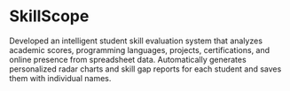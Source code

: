 # SkillScope
Developed an intelligent student skill evaluation system that analyzes academic scores, programming languages, projects, certifications, and online presence from spreadsheet data. Automatically generates personalized radar charts and skill gap reports for each student and saves them with individual names.

